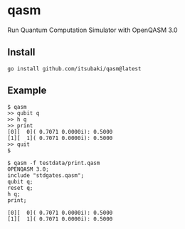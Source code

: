 # qasm
Run Quantum Computation Simulator with OpenQASM 3.0


## Install

```shell
go install github.com/itsubaki/qasm@latest
```

## Example

```shell
$ qasm
>> qubit q
>> h q
>> print
[0][  0]( 0.7071 0.0000i): 0.5000
[1][  1]( 0.7071 0.0000i): 0.5000
>> quit
$
```

```shell
$ qasm -f testdata/print.qasm
OPENQASM 3.0;
include "stdgates.qasm";
qubit q;
reset q;
h q;
print;

[0][  0]( 0.7071 0.0000i): 0.5000
[1][  1]( 0.7071 0.0000i): 0.5000
```
